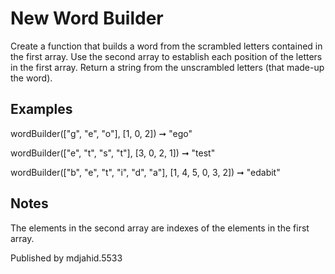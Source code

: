 # New Word Builder

Create a function that builds a word from the scrambled letters contained in the first array. Use the second array to establish each position of the letters in the first array. Return a string from the unscrambled letters (that made-up the word).

## Examples

wordBuilder(["g", "e", "o"], [1, 0, 2]) ➞ "ego"

wordBuilder(["e", "t", "s", "t"], [3, 0, 2, 1]) ➞ "test"

wordBuilder(["b", "e", "t", "i", "d", "a"], [1, 4, 5, 0, 3, 2]) ➞ "edabit"

## Notes

The elements in the second array are indexes of the elements in the first array.

Published by mdjahid.5533
